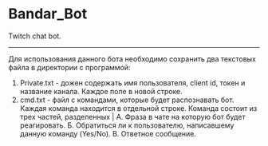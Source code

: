 # Bandar_Bot
Twitch chat bot.
_____
Для использования данного бота необходимо сохранить два текстовых файла в директории с программой:
1. Private.txt - дожен содержать имя пользователя, client id, токен и название канала. Каждое поле в новой строке.
2. cmd.txt  - файл с командами, которые будет распознавать бот. Каждая команда находится в отдельной строке. Команда состоит из трех частей, разделенных |
    А. Фраза в чате на которую бот будет реагировать.
    Б. Обратиться ли к пользователю, написавшему данную команду (Yes/No).
    В. Ответное сообщение.
